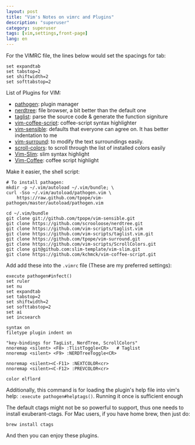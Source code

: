 ```yaml
---
layout: post
title: "Vim's Notes on vimrc and Plugins"
description: "superuser"
category: superuser
tags: [vim,settings,front-page]
lang: en
---
```


For the VIMRC file, the lines below would set the spacings for tab:

    set expandtab
    set tabstop=2
    set shiftwidth=2
    set softtabstop=2


List of Plugins for VIM:

- [pathogen](https://github.com/tpope/vim-pathogen): plugin manager  
- [nerdtree](https://github.com/scrooloose/nerdtree): file browser, a bit better than the default one
- [taglist](https://github.com/vim-scripts/taglist.vim): parse the source code & generate the function signiture
- [vim-coffee-script](https://github.com/kchmck/vim-coffee-script): coffee-script syntax highlighter
- [vim-sensible](https://github.com/tpope/vim-sensible): defaults that everyone can agree on. It has better indentation to me
- [vim-surround](https://github.com/tpope/vim-surround): to modify the text surroundings easily. 
- [scroll-colors](https://github.com/vim-scripts/ScrollColors): to scroll through the list of installed colors easily
- [Vim-Slim](https://github.com/slim-template/vim-slim): slim syntax highlight
- [Vim-Coffee](https://github.com/kchmck/vim-coffee-script.git): coffee script highlight

Make it easier, the shell script:
    
    # To install pathagen:
    mkdir -p ~/.vim/autoload ~/.vim/bundle; \
    curl -Sso ~/.vim/autoload/pathogen.vim \
        https://raw.github.com/tpope/vim-pathogen/master/autoload/pathogen.vim

    cd ~/.vim/bundle
    git clone git://github.com/tpope/vim-sensible.git
    git clone https://github.com/scrooloose/nerdtree.git
    git clone https://github.com/vim-scripts/taglist.vim
    git clone https://github.com/vim-scripts/taglist.vim.git
    git clone https://github.com/tpope/vim-surround.git
    git clone https://github.com/vim-scripts/ScrollColors.git
    git clone git@github.com:slim-template/vim-slim.git
    git clone https://github.com/kchmck/vim-coffee-script.git

Add add these into the `.vimrc` file (These are my preferred settings):

    execute pathogen#infect()
    set ruler
    set nu
    set expandtab
    set tabstop=2
    set shiftwidth=2
    set softtabstop=2
    set ai
    set incsearch

    syntax on
    filetype plugin indent on

    "key-bindings for TagList, NerdTree, ScrollColors"
    nnoremap <silent> <F8> :TlistToggle<CR>   # Taglist
    nnoremap <silent> <F9> :NERDTreeToggle<CR>

    nnoremap <silent><C-F11> :NEXTCOLOR<cr>
    nnoremap <silent><C-F12> :PREVCOLOR<cr>

    color elflord


Additionally, this command is for loading the plugin's help file into vim's help: 
  `:execute pathogen#helptags()`.
Running it once is sufficient enough

The default ctags might not be so powerful to support, thus one needs to install exuberant-ctags.
For Mac users, if you have home brew, then just do:

    brew install ctags

And then you can enjoy these plugins.

